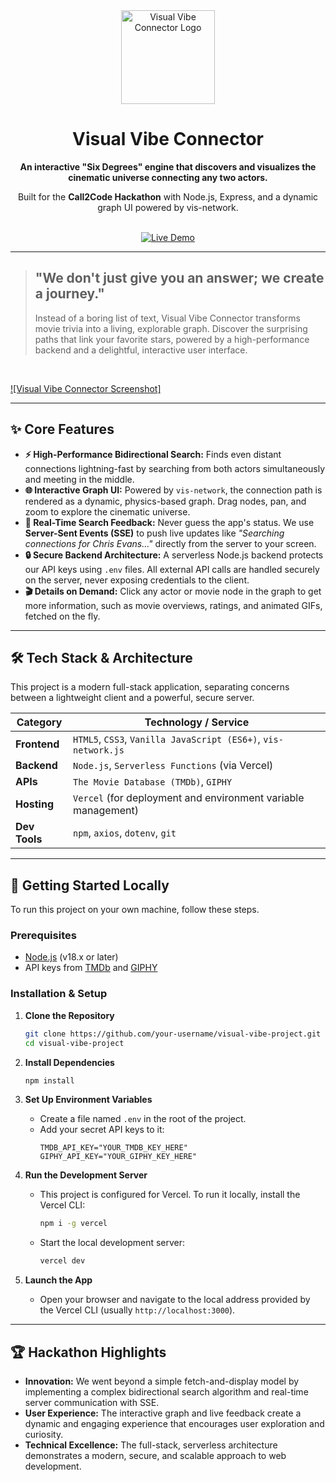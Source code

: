 <div align="center">
  <img src="https://i.imgur.com/your-logo-or-banner.png" alt="Visual Vibe Connector Logo" width="150"/>
  <h1>Visual Vibe Connector</h1>
  <p>
    <b>An interactive "Six Degrees" engine that discovers and visualizes the cinematic universe connecting any two actors.</b>
  </p>
  <p>
    Built for the <strong>Call2Code Hackathon</strong> with Node.js, Express, and a dynamic graph UI powered by vis-network.
  </p>
  <br>
  <a href="https://visual-vibe-project.vercel.app/">
    <img src="https://img.shields.io/badge/Live%20Demo-Visit%20Now-brightgreen?style=for-the-badge&logo=vercel" alt="Live Demo">
  </a>
</div>

---

> ## "We don't just give you an answer; we create a journey."
> Instead of a boring list of text, Visual Vibe Connector transforms movie trivia into a living, explorable graph. Discover the surprising paths that link your favorite stars, powered by a high-performance backend and a delightful, interactive user interface.

<br>

[![Visual Vibe Connector Screenshot]](https://github.com/Siddharth0-5/visual-vibe-project/blob/765d5777383df26ff0e4d88849b79d63606a6b00/Demo.jpg)

---

## ✨ Core Features

*   **⚡ High-Performance Bidirectional Search:** Finds even distant connections lightning-fast by searching from both actors simultaneously and meeting in the middle.
*   **🌐 Interactive Graph UI:** Powered by `vis-network`, the connection path is rendered as a dynamic, physics-based graph. Drag nodes, pan, and zoom to explore the cinematic universe.
*   **📡 Real-Time Search Feedback:** Never guess the app's status. We use **Server-Sent Events (SSE)** to push live updates like *"Searching connections for Chris Evans..."* directly from the server to your screen.
*   **🔒 Secure Backend Architecture:** A serverless Node.js backend protects our API keys using `.env` files. All external API calls are handled securely on the server, never exposing credentials to the client.
*   **🎬 Details on Demand:** Click any actor or movie node in the graph to get more information, such as movie overviews, ratings, and animated GIFs, fetched on the fly.

---

## 🛠️ Tech Stack & Architecture

This project is a modern full-stack application, separating concerns between a lightweight client and a powerful, secure server.

| Category      | Technology / Service                                                              |
|---------------|-----------------------------------------------------------------------------------|
| **Frontend**  | `HTML5`, `CSS3`, `Vanilla JavaScript (ES6+)`, `vis-network.js`                    |
| **Backend**   | `Node.js`, `Serverless Functions` (via Vercel)                                    |
| **APIs**      | `The Movie Database (TMDb)`, `GIPHY`                                              |
| **Hosting**   | `Vercel` (for deployment and environment variable management)                     |
| **Dev Tools** | `npm`, `axios`, `dotenv`, `git`                                                   |

---

## 🚀 Getting Started Locally

To run this project on your own machine, follow these steps.

### Prerequisites
- [Node.js](https://nodejs.org/) (v18.x or later)
- API keys from [TMDb](https://www.themoviedb.org/settings/api) and [GIPHY](https://developers.giphy.com/)

### Installation & Setup

1.  **Clone the Repository**
    ```bash
    git clone https://github.com/your-username/visual-vibe-project.git
    cd visual-vibe-project
    ```

2.  **Install Dependencies**
    ```bash
    npm install
    ```

3.  **Set Up Environment Variables**
    - Create a file named `.env` in the root of the project.
    - Add your secret API keys to it:
      ```
      TMDB_API_KEY="YOUR_TMDB_KEY_HERE"
      GIPHY_API_KEY="YOUR_GIPHY_KEY_HERE"
      ```

4.  **Run the Development Server**
    - This project is configured for Vercel. To run it locally, install the Vercel CLI:
      ```bash
      npm i -g vercel
      ```
    - Start the local development server:
      ```bash
      vercel dev
      ```

5.  **Launch the App**
    - Open your browser and navigate to the local address provided by the Vercel CLI (usually `http://localhost:3000`).

---

## 🏆 Hackathon Highlights

-   **Innovation:** We went beyond a simple fetch-and-display model by implementing a complex bidirectional search algorithm and real-time server communication with SSE.
-   **User Experience:** The interactive graph and live feedback create a dynamic and engaging experience that encourages user exploration and curiosity.
-   **Technical Excellence:** The full-stack, serverless architecture demonstrates a modern, secure, and scalable approach to web development.
